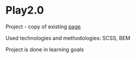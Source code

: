 # Play2.0

Project - copy of existing [page](https://www.play.pl/nowy/)

Used technologies and methodologies: SCSS, BEM

Project is done in learning goals
